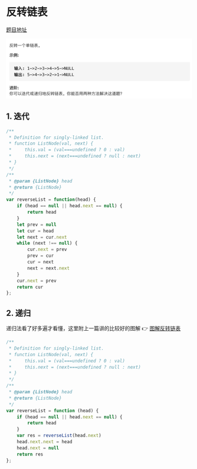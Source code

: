 # 反转链表

[题目地址](https://leetcode-cn.com/problems/reverse-linked-list/)

![题目描述](https://github.com/AngelaBiuBiuBiu/my-leetcode/blob/main/assets/206.png)

## 1. 迭代

```js
/**
 * Definition for singly-linked list.
 * function ListNode(val, next) {
 *     this.val = (val===undefined ? 0 : val)
 *     this.next = (next===undefined ? null : next)
 * }
 */
/**
 * @param {ListNode} head
 * @return {ListNode}
 */
var reverseList = function(head) {
    if (head == null || head.next == null) {
        return head
    }
    let prev = null
    let cur = head
    let next = cur.next
    while (next !== null) {
        cur.next = prev
        prev = cur
        cur = next
        next = next.next
    }
    cur.next = prev
    return cur
};
```

## 2. 递归

递归法看了好多遍才看懂，这里附上一篇讲的比较好的图解 👉 [图解反转链表](https://leetcode-cn.com/problems/reverse-linked-list/solution/dong-hua-yan-shi-206-fan-zhuan-lian-biao-by-user74/)

```js
/**
 * Definition for singly-linked list.
 * function ListNode(val, next) {
 *     this.val = (val===undefined ? 0 : val)
 *     this.next = (next===undefined ? null : next)
 * }
 */
/**
 * @param {ListNode} head
 * @return {ListNode}
 */
var reverseList = function (head) {
    if (head == null || head.next == null) {
        return head
    }
    var res = reverseList(head.next)
    head.next.next = head
    head.next = null
    return res
};
```
